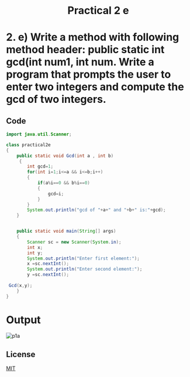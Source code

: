 <h1 align="center" style="margin-top: 0px;">
Practical 2 e 
</h1>

#	2.		e) Write a method with following method header: public static int gcd(int num1, int  num. Write a program that prompts the user to enter two integers and compute  the gcd of two integers. 	

## Code 

```java
import java.util.Scanner;

class practical2e
{
    public static void Gcd(int a , int b)
     {
        int gcd=1;
        for(int i=1;i<=a && i<=b;i++)
        {
            if(a%i==0 && b%i==0)
            {
                gcd=i;
            }
        }
        System.out.println("gcd of "+a+" and "+b+" is:"+gcd);
    }


    public static void main(String[] args)
    {
        Scanner sc = new Scanner(System.in);
        int x;
        int y;
        System.out.println("Enter first element:");
        x =sc.nextInt();
        System.out.println("Enter second element:");
        y =sc.nextInt();
 
 Gcd(x,y);
    }
}

```

# Output 

![p1a](https://hiren14.github.io/java_lab_050/output/practical2/output2e.png)

## License
[MIT](https://hiren14.github.io/java_lab_050/LICENSE)